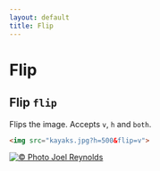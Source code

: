 ```yaml
---
layout: default
title: Flip
---
```


# Flip

## Flip `flip`

Flips the image. Accepts `v`, `h` and `both`.

~~~ html
<img src="kayaks.jpg?h=500&flip=v">
~~~

[![© Photo Joel Reynolds](https://glide.herokuapp.com/1.0/kayaks.jpg?h=500&flip=v)](https://glide.herokuapp.com/1.0/kayaks.jpg?h=500&flip=v)
